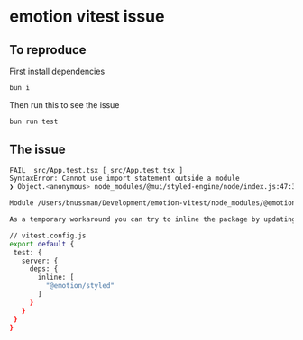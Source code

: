 # emotion vitest issue

## To reproduce

First install dependencies
```sh
bun i
```

Then run this to see the issue
```sh
bun run test
```


## The issue

```sh
FAIL  src/App.test.tsx [ src/App.test.tsx ]
SyntaxError: Cannot use import statement outside a module
❯ Object.<anonymous> node_modules/@mui/styled-engine/node/index.js:47:38

Module /Users/bnussman/Development/emotion-vitest/node_modules/@emotion/styled/dist/emotion-styled.development.esm.js:1 seems to be an ES Module but shipped in a CommonJS package. You might want to create an issue to the package "@emotion/styled" asking them to ship the file in .mjs extension or add "type": "module" in their package.json.

As a temporary workaround you can try to inline the package by updating your config:

// vitest.config.js
export default {
 test: {
   server: {
     deps: {
       inline: [
         "@emotion/styled"
       ]
     }
   }
 }
}
```

